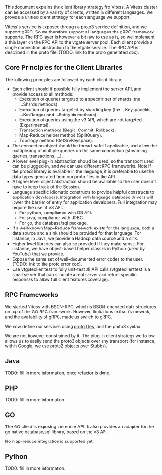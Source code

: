 This document explains the client library strategy fro Vitess. A Vitess cluster can be accessed
by a variety of clients, written in different languages. We provide a unified client strategy
for each language we support.

Vitess's service is exposed through a proto3 service definition, and we support gRPC.
So we therefore support all languages the gRPC framework supports. The RPC layer is however
a bit raw to use as is, so we implement a thin layer on the RPC API to the vtgate server pool.
Each client provide a single connection abstraction to the vtgate service.
The RPC API is described in the proto file. (TODO: link to the proto generated doc).

## Core Principles for the Client Libraries

The following principles are followed by each client library:

* Each client should if possible fully implement the server API, and provide access to all methods:
  * Execution of queries targeted to a specific set of shards (the ...Shards methods).
  * Execution of queries targeted by sharding key (the ...KeyspaceIds, ...KeyRanges and ...EntityIds methods).
  * Execution of queries using the v3 API, which are not targeted (Experimental).
  * Transaction methods (Begin, Commit, Rollback).
  * Map-Reduce helper method (SplitQuery).
  * Topology method (GetSrvKeyspace).
* The connection object should be thread-safe if applicable, and allow the multiplexing of multiple queries on the same connection (streaming queries, transactions, ...).
* A lower level plug-in abstraction should be used, so the transport used can be plugged-in, and we can use different RPC frameworks. Note if the proto3 library is available in the language, it is preferable to use the data types generated from our proto files in the API.
* A higher level object abstraction should be available so the user doesn't have to keep track of the Session.
* Language specific idiomatic constructs to provide helpful constructs to application developers. Integration with language database drivers will lower the barrier of entry for application developers. Full integration may require the use of v3 API:
  * For python, compliance with DB API.
  * For java, compliance with JDBC.
  * For go, the database/sql package.
* If a well-known Map-Reduce framework exists for the language, both a data source and a sink should be provided for that language. For instance, in Java, we provide a Hadoop data source and a sink.
* Higher level libraries can also be provided if they make sense. For instance, we have object-based helper classes in Python (used by YouTube) that we provide.
* Expose the same set of well-documented error codes to the user. (TODO: link to the proto error doc).
* Use vtgateclienttest to fully unit-test all API calls (vtgateclienttest is a small server that can simulate a real server and return specific responses to allow full client features coverage).

## RPC Frameworks

We started Vitess with BSON-RPC, which is BSON-encoded data structures on top of the GO RPC framework. However, limitations in that framework, and the availability of gRPC, made us switch to [gRPC](https://github.com/grpc).

We now define our services using [proto files](https://github.com/google/protobuf), and the proto3 syntax.

We are not however constrained by it. The plug-in client strategy we follow allows us to easily send the proto3 objects over any transport (for instance, within Google, we use proto2 objects over Stubby).

## Java

TODO: fill in more information, once refactor is done.

## PHP

TODO: fill in more information.

## GO

The GO client is exposing the entire API. It also provides an adapter for the go native database/sql library, based on the v3 API.

No map-reduce integration is supported yet.

## Python

TODO: fill in more information.

